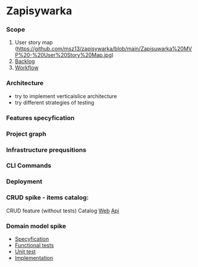 # Zapisywarka

### Scope
1. User story map
(https://github.com/msz13/zapisywarka/blob/main/Zapisuwarka%20MVP%20-%20User%20Story%20Map.jpg)
3. [Backlog](https://github.com/users/msz13/projects/3/views/1)
4. [Workflow](https://github.com/users/msz13/projects/4)

### Architecture 
- try to implement verticalslice architecture
- try different strategies of testing

### Features specyfication
### Project graph
### Infrastructure prequsitions
### CLI Commands
### Deployment
### CRUD spike - items catalog:
CRUD feature (without tests)
Catalog
[Web](https://github.com/msz13/zapisywarka/tree/main/src/libs/web/catalog)
[Api](https://github.com/msz13/zapisywarka/tree/main/src/libs/api/catalog)
### Domain model spike
* [Specyfication](https://github.com/msz13/zapisywarka-deprecated/tree/main/WEB-API/RegistrationFunctionalTests/Features)
* [Functional tests](https://github.com/msz13/zapisywarka-deprecated/tree/main/WEB-API/RegistrationFunctionalTests)
* [Unit test](https://github.com/msz13/zapisywarka-deprecated/tree/main/WEB-API/RegistrationUnitTests)
* [Implementation](https://github.com/msz13/zapisywarka-deprecated/tree/main/WEB-API/RegistrationBD)

